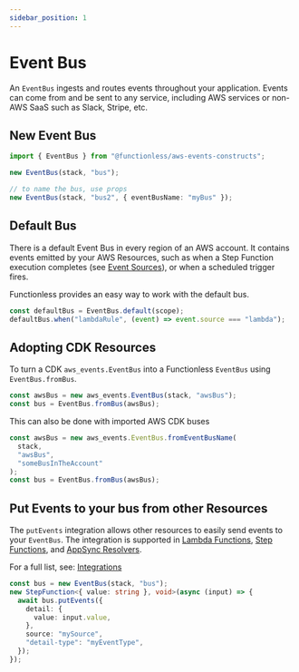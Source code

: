 ```yaml
---
sidebar_position: 1
---
```


# Event Bus

An `EventBus` ingests and routes events throughout your application. Events can come from and be sent to any service, including AWS services or non-AWS SaaS such as Slack, Stripe, etc.

## New Event Bus

```ts
import { EventBus } from "@functionless/aws-events-constructs";

new EventBus(stack, "bus");

// to name the bus, use props
new EventBus(stack, "bus2", { eventBusName: "myBus" });
```

## Default Bus

There is a default Event Bus in every region of an AWS account. It contains events emitted by your AWS Resources, such as when a Step Function execution completes (see [Event Sources](./event-sources#resources-with-event-sources)), or when a scheduled trigger fires.

Functionless provides an easy way to work with the default bus.

```ts
const defaultBus = EventBus.default(scope);
defaultBus.when("lambdaRule", (event) => event.source === "lambda");
```

## Adopting CDK Resources

To turn a CDK `aws_events.EventBus` into a Functionless `EventBus` using `EventBus.fromBus`.

```ts
const awsBus = new aws_events.EventBus(stack, "awsBus");
const bus = EventBus.fromBus(awsBus);
```

This can also be done with imported AWS CDK buses

```ts
const awsBus = new aws_events.EventBus.fromEventBusName(
  stack,
  "awsBus",
  "someBusInTheAccount"
);
const bus = EventBus.fromBus(awsBus);
```

## Put Events to your bus from other Resources

The `putEvents` integration allows other resources to easily send events to your `EventBus`. The integration is supported in [Lambda Functions](../function), [Step Functions](../step-function), and [AppSync Resolvers](../appsync).

For a full list, see: [Integrations](./integrations#to-eventbus)

```ts
const bus = new EventBus(stack, "bus");
new StepFunction<{ value: string }, void>(async (input) => {
  await bus.putEvents({
    detail: {
      value: input.value,
    },
    source: "mySource",
    "detail-type": "myEventType",
  });
});
```

